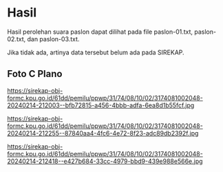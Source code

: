 # Hasil

Hasil perolehan suara paslon dapat dilihat pada file paslon-01.txt, paslon-02.txt, dan paslon-03.txt.

Jika tidak ada, artinya data tersebut belum ada pada SIREKAP.

## Foto C Plano

https://sirekap-obj-formc.kpu.go.id/61dd/pemilu/ppwp/31/74/08/10/02/3174081002048-20240214-212003--bfb72815-a456-4bbb-adfa-6ea8d1b55fcf.jpg

https://sirekap-obj-formc.kpu.go.id/61dd/pemilu/ppwp/31/74/08/10/02/3174081002048-20240214-212255--87840aa4-4fc6-4e72-8f23-adc89db2392f.jpg

https://sirekap-obj-formc.kpu.go.id/61dd/pemilu/ppwp/31/74/08/10/02/3174081002048-20240214-212418--e427b684-33cc-4979-bbd9-439e988e566e.jpg
